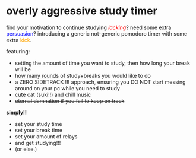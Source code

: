 # overly aggressive study timer

find your motivation to continue studying <font color="red"> *lacking*</font>? need some extra <font color="blue">persuasion</font>?
introducing a generic not-generic pomodoro timer with some extra <font color="orange">kick</font>.

featuring:
- setting the amount of time you want to study, then how long your break will be
- how many rounds of study+breaks you would like to do
- a ZERO SIDETRACK !!! approach, ensuring you DO NOT start messing around on your pc while you need to study
- cute cat (suki!!) and chill music
- ~~eternal damnation if you fail to keep on track~~

**simply!!** 
- set your study time
- set your break time
- set your amount of relays
- and get studying!!!
- (or else.)